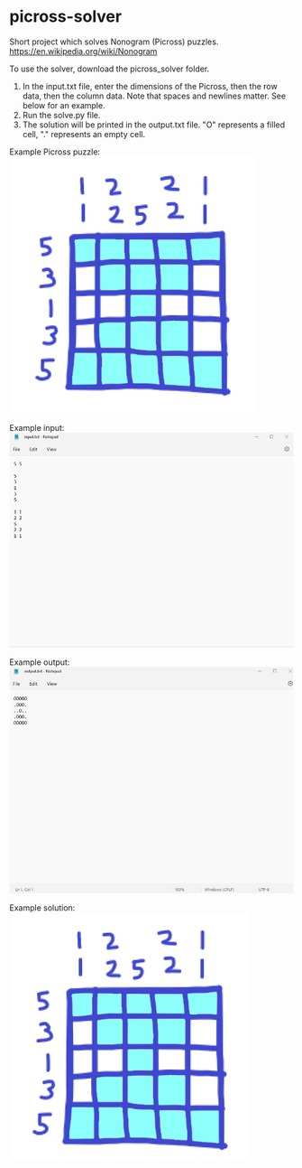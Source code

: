 # picross-solver
Short project which solves Nonogram (Picross) puzzles. 
https://en.wikipedia.org/wiki/Nonogram

To use the solver, download the picross_solver folder.

1) In the input.txt file, enter the dimensions of the Picross, then the row data, then the column data. Note that spaces and newlines matter. See below for an example.
2) Run the solve.py file.
3) The solution will be printed in the output.txt file. "O" represents a filled cell, "." represents an empty cell.

Example Picross puzzle:
![alt text](https://github.com/Jannik6928/picross-solver/blob/main/screenshots/example%20picross.png?raw=true)

Example input:
![alt text](https://github.com/Jannik6928/picross-solver/blob/main/screenshots/example%20input.png?raw=true)

Example output:
![alt text](https://github.com/Jannik6928/picross-solver/blob/main/screenshots/example%20output.png?raw=true)

Example solution:
![alt text](https://github.com/Jannik6928/picross-solver/blob/main/screenshots/example%20solution.png?raw=true)
